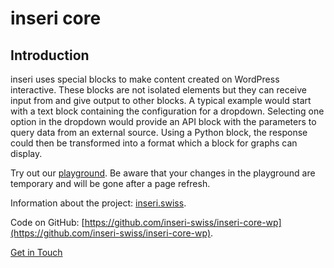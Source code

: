 # inseri core

## Introduction

inseri uses special blocks to make content created on WordPress interactive.
These blocks are not isolated elements but they can receive input from and give output to other blocks.
A typical example would start with a text block containing the configuration for a dropdown.
Selecting one option in the dropdown would provide an API block with the parameters to query data from an external source.
Using a Python block, the response could then be transformed into a format which a block for graphs can display.

Try out our [playground](https://playground.inseri.swiss/). Be aware that your changes in the playground are temporary and will be gone after a page refresh.

Information about the project: [inseri.swiss](https://inseri.swiss).

Code on GitHub: [https://github.com/inseri-swiss/inseri-core-wp](https://github.com/inseri-swiss/inseri-core-wp).

[Get in Touch](https://inseri.swiss/get-in-touch/)
